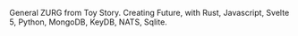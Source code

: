 General ZURG from Toy Story. Creating Future, with Rust, Javascript, Svelte 5, Python, MongoDB, KeyDB, NATS, Sqlite.  

<!---
vamshinenu/vamshinenu is a ✨ special ✨ repository because its `README.md` (this file) appears on your GitHub profile.
You can click the Preview link to take a look at your changes.
--->
